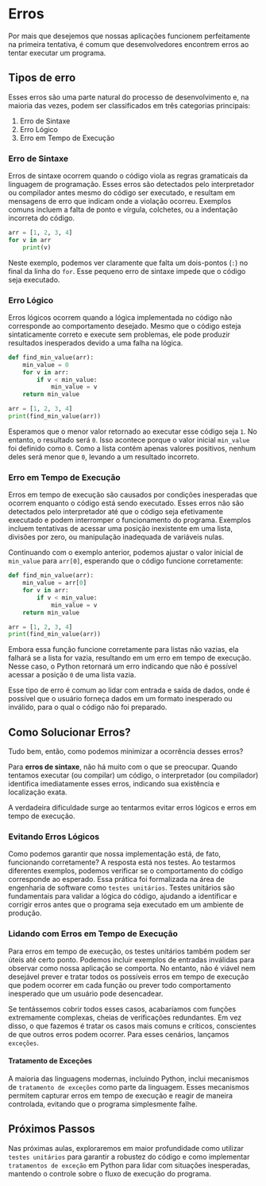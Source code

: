 # Erros

Por mais que desejemos que nossas aplicações funcionem perfeitamente na primeira tentativa, é comum que desenvolvedores encontrem erros ao tentar executar um programa. 

## Tipos de erro

Esses erros são uma parte natural do processo de desenvolvimento e, na maioria das vezes, podem ser classificados em três categorias principais:

1. Erro de Sintaxe
2. Erro Lógico
3. Erro em Tempo de Execução

### Erro de Sintaxe

Erros de sintaxe ocorrem quando o código viola as regras gramaticais da linguagem de programação.
Esses erros são detectados pelo interpretador ou compilador antes mesmo do código ser executado, e resultam em mensagens de erro que indicam onde a violação ocorreu.
Exemplos comuns incluem a falta de ponto e vírgula, colchetes, ou a indentação incorreta do código.

```python
arr = [1, 2, 3, 4]
for v in arr
    print(v)
```

Neste exemplo, podemos ver claramente que falta um dois-pontos (`:`) no final da linha do `for`.
Esse pequeno erro de sintaxe impede que o código seja executado.

### Erro Lógico

Erros lógicos ocorrem quando a lógica implementada no código não corresponde ao comportamento desejado.
Mesmo que o código esteja sintaticamente correto e execute sem problemas, ele pode produzir resultados inesperados devido a uma falha na lógica.

```python
def find_min_value(arr):
    min_value = 0
    for v in arr:
        if v < min_value:
            min_value = v
    return min_value

arr = [1, 2, 3, 4]
print(find_min_value(arr))
```

Esperamos que o menor valor retornado ao executar esse código seja `1`.
No entanto, o resultado será `0`.
Isso acontece porque o valor inicial `min_value` foi definido como `0`.
Como a lista contém apenas valores positivos, nenhum deles será menor que `0`, levando a um resultado incorreto.

### Erro em Tempo de Execução

Erros em tempo de execução são causados por condições inesperadas que ocorrem enquanto o código está sendo executado.
Esses erros não são detectados pelo interpretador até que o código seja efetivamente executado e podem interromper o funcionamento do programa.
Exemplos incluem tentativas de acessar uma posição inexistente em uma lista, divisões por zero, ou manipulação inadequada de variáveis nulas.

Continuando com o exemplo anterior, podemos ajustar o valor inicial de `min_value` para `arr[0]`, esperando que o código funcione corretamente:

```python
def find_min_value(arr):
    min_value = arr[0]
    for v in arr:
        if v < min_value:
            min_value = v
    return min_value

arr = [1, 2, 3, 4]
print(find_min_value(arr))
```

Embora essa função funcione corretamente para listas não vazias, ela falhará se a lista for vazia, resultando em um erro em tempo de execução.
Nesse caso, o Python retornará um erro indicando que não é possível acessar a posição `0` de uma lista vazia.

Esse tipo de erro é comum ao lidar com entrada e saída de dados, onde é possível que o usuário forneça dados em um formato inesperado ou inválido, para o qual o código não foi preparado.

## Como Solucionar Erros?

Tudo bem, então, como podemos minimizar a ocorrência desses erros?

Para **erros de sintaxe**, não há muito com o que se preocupar. Quando tentamos executar (ou compilar) um código, o interpretador (ou compilador) identifica imediatamente esses erros, indicando sua existência e localização exata.

A verdadeira dificuldade surge ao tentarmos evitar erros lógicos e erros em tempo de execução.

### Evitando Erros Lógicos

Como podemos garantir que nossa implementação está, de fato, funcionando corretamente?
A resposta está nos testes. Ao testarmos diferentes exemplos, podemos verificar se o comportamento do código corresponde ao esperado.
Essa prática foi formalizada na área de engenharia de software como `testes unitários`.
Testes unitários são fundamentais para validar a lógica do código, ajudando a identificar e corrigir erros antes que o programa seja executado em um ambiente de produção.

### Lidando com Erros em Tempo de Execução

Para erros em tempo de execução, os testes unitários também podem ser úteis até certo ponto.
Podemos incluir exemplos de entradas inválidas para observar como nossa aplicação se comporta.
No entanto, não é viável nem desejável prever e tratar todos os possíveis erros em tempo de execução que podem ocorrer em cada função ou prever todo comportamento inesperado que um usuário pode desencadear.

Se tentássemos cobrir todos esses casos, acabaríamos com funções extremamente complexas, cheias de verificações redundantes.
Em vez disso, o que fazemos é tratar os casos mais comuns e críticos, conscientes de que outros erros podem ocorrer.
Para esses cenários, lançamos `exceções`.

#### Tratamento de Exceções

A maioria das linguagens modernas, incluindo Python, inclui mecanismos de `tratamento de exceções` como parte da linguagem.
Esses mecanismos permitem capturar erros em tempo de execução e reagir de maneira controlada, evitando que o programa simplesmente falhe.

## Próximos Passos

Nas próximas aulas, exploraremos em maior profundidade como utilizar `testes unitários` para garantir a robustez do código e como implementar `tratamentos de exceção` em Python para lidar com situações inesperadas, mantendo o controle sobre o fluxo de execução do programa.